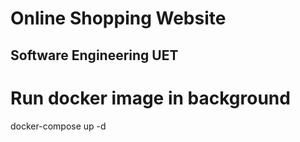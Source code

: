 # Online Shopping Website
## Software Engineering UET

# Run docker image in background
docker-compose up -d
